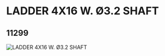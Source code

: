 # LADDER 4X16 W. Ø3.2 SHAFT
## 11299
![LADDER 4X16 W. Ø3.2 SHAFT](https://lc-www-live-s.legocdn.com/media/bricks/5/2/6018585.jpg)